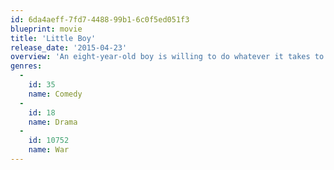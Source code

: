 ```yaml
---
id: 6da4aeff-7fd7-4488-99b1-6c0f5ed051f3
blueprint: movie
title: 'Little Boy'
release_date: '2015-04-23'
overview: 'An eight-year-old boy is willing to do whatever it takes to end World War II so he can bring his father home. The story reveals the indescribable love a father has for his little boy and the love a son has for his father.'
genres:
  -
    id: 35
    name: Comedy
  -
    id: 18
    name: Drama
  -
    id: 10752
    name: War
---
```

